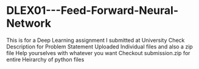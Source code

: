 # DLEX01---Feed-Forward-Neural-Network
This is for a Deep Learning assignment I submitted at University
Check Description for Problem Statement
Uploaded Individual files and also a zip file
Help yourselves with whatever you want
Checkout submission.zip for entire Heirarchy of python files

